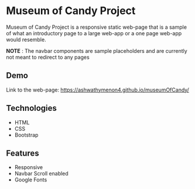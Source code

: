 # Museum of Candy Project
Museum of Candy Project is a responsive static web-page that is a sample of what an introductory page to a large web-app or a one page web-app would resemble.

**NOTE** : The navbar components are sample placeholders and are currently not meant to redirect to any pages

## Demo
Link to the web-page: https://ashwathymenon4.github.io/museumOfCandy/

## Technologies
* HTML
* CSS
* Bootstrap


## Features
* Responsive
* Navbar Scroll enabled
* Google Fonts


